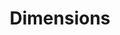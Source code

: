 ---
bigquery: https://console.cloud.google.com/bigquery?p=covid-19-dimensions-ai&page=table&d=data&t=publications
contributors: Digital Science, https://www.digital-science.com/
cost: Free for personal, non-commercial use.
description: Dimensions contains more than 100 million publications, ranging from
  articles published in scholarly journals, books and book chapters, to preprints
  and conference proceedings. All publications are contextualized with linked data
  sets, funding, publications, patents, clinical trials, and policy documents. You
  can also view associated categories, funders, institutions, and researcher profiles.
documentation: https://docs.dimensions.ai/bigquery/index.html
last_edit: 04/13/2022, 11:22:47
location: https://www.dimensions.ai/products/free/
maintained_by: Digital Science, https://www.digital-science.com/
schema_fields:
- patent_ids
- date_normal
- categories
- relationships
- subtitles
- current_assignee_orgs
- concepts
- end_year
- cpc
- open_access_categories_v2
- jurisdiction
- parent_id
- category_rcdc
- external_ids
- funding_aud
- phase
- citation_string
- funder_org_acronyms
- investigators
- original_abstract
- acronym
- filing_date
- publication_year
- eisbn
- reference_ids
- publication_ids
- priority_date
- original_assignee_orgs
- family_count
- research_org_cities
- category_uoa
- ipcr
- start_year
- kind
- family_id
- mesh_terms
- date_modified
- abstract
- acronyms
- conference
- category_hra
- filing_year
- research_org_city_names
- type
- granted_date
- start_date
- research_org_country_names
- altmetrics
- acknowledgements
- resulting_publication_doi
- category_hrcs_hc
- assignee_countries
- doi
- license
- proceedings_title
- associated_publication_arxiv_id
- source_id
- pmcid
- associated_publication_pmid
- funder_orgs
- date
- interventions
- metrics
- citations_count
- created_date
- embargo_date
- funding_cad
- labels
- category_icrp_cso
- filing_status
- date_inserted
- category_bra
- active_years
- publication_date
- clinical_trial_ids
- citations
- funding_jpy
- book_title
- legal_status
- id
- funding_nzd
- foa_number
- researcher_ids
- original_title
- gender
- email_address
- expiration_year
- pmid
- funding_usd
- aliases
- funding_eur
- funder_org_countries
- publisher
- supporting_grant_ids
- established
- end_date
- funding_gbp
- category_sdg
- funder_countries
- registry
- open_access_categories
- repository_id
- associated_publication_id
- arxiv_id
- priority_year
- category_icrp_ct
- date_imported_gbq
- mesh_headings
- journal
- conditions
- links
- organisation_details
- granted_year
- associated_publication_doi
- research_org_state_codes
- address
- brief_title
- date_online
- funder_org
- associated_grant_ids
- original_assignee
- book_series_title
- editors
- journal_lists
- funder_org_cities
- resulting_publication_ids
- current_assignee
- current_assignee_countries
- research_orgs
- isbn
- issue
- cited_by_ids
- funding_cny
- funder_org_state_codes
- status
- expiration_date
- inventor_names
- original_assignee_countries
- date_print
- pages
- volume
- repository_name
- category_hrcs_rac
- funding_currency
- wikipedia_url
- assignee_orgs
- repository_url
- research_org_state_names
- funding_amount
- types
- application_number
- authors
- legal_events
- grant_number
- language
- funding_details
- year
- research_org_countries
- funding_chf
- family_members_ids
- category_for
- title
- name
- linkout
- description
shortname: dimensions
tags:
- scholarly literature
- patents
- funding
- clinical trials
- academic profiles
terms_of_use: 'Use of both the Dimensions COVID-19 dataset and full Dimensions dataset
  are subject to the Dimensions Terms of use: https://www.dimensions.ai/policies-terms-legal '
title: Dimensions
uuid: dcff88bd-fe6b-4fdb-8159-809bf9d7bc1c
---
